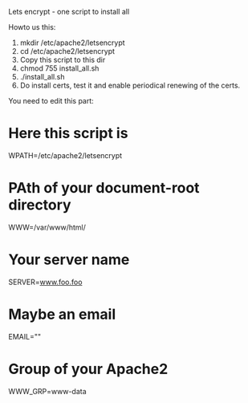 
Lets encrypt - one script to install all


Howto us this:
1) mkdir /etc/apache2/letsencrypt
2) cd /etc/apache2/letsencrypt
3) Copy this script to this dir
4) chmod 755 install_all.sh
5) ./install_all.sh
6) Do install certs, test it and enable periodical renewing of the certs.


You need to edit this part:

# Here this script is
WPATH=/etc/apache2/letsencrypt

# PAth of your document-root directory
WWW=/var/www/html/

# Your server name
SERVER=www.foo.foo

# Maybe an email
EMAIL=""

# Group of your Apache2
WWW_GRP=www-data
